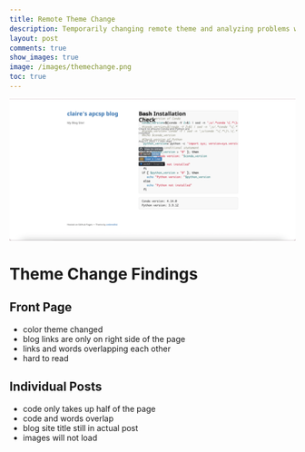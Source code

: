 ```yaml
---
title: Remote Theme Change
description: Temporarily changing remote theme and analyzing problems when doing so
layout: post
comments: true
show_images: true
image: /images/themechange.png
toc: true
---
```

![theme change photo](images/themechangecode.png)
# Theme Change Findings
## Front Page
- color theme changed
- blog links are only on right side of the page
- links and words overlapping each other
- hard to read
## Individual Posts
- code only takes up half of the page
- code and words overlap
- blog site title still in actual post
- images will not load